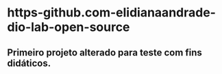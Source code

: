# https-github.com-elidianaandrade-dio-lab-open-source

## Primeiro projeto alterado para teste com fins didáticos.
